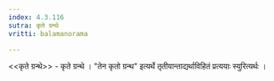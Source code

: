```yaml
---
index: 4.3.116
sutra: कृते ग्रन्थे
vritti: balamanorama

---
```

<<कृते ग्रन्थे>> - कृते ग्रन्थे । "तेन कृतो ग्रन्थ" इत्यर्थे तृतीयान्ताद्यर्थाविहितं प्रत्ययाः स्युरित्यर्थः । 
